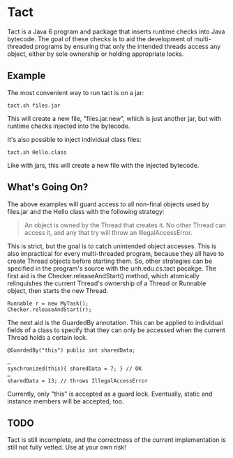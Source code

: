 Tact
====

Tact is a Java 6 program and package that inserts runtime
checks into Java bytecode. The goal of these checks is to aid
the development of multi-threaded programs by ensuring
that only the intended threads access any object, either by
sole ownership or holding appropriate locks.

Example
-------

The most convenient way to run tact is on a jar:

	tact.sh files.jar

This will create a new file, "files.jar.new", which is just another jar,
but with runtime checks injected into the bytecode.

It's also possible to inject individual class files:

	tact.sh Hello.class

Like with jars, this will create a new file with the injected bytecode.

What's Going On?
----------------

The above examples will guard access to all non-final objects
used by files.jar and the Hello class with the following strategy:

> An object is owned by the Thread that creates it. No other
> Thread can access it, and any that try will throw an
> IllegalAccessError.

This is strict, but the goal is to catch unintended object accesses.
This is also impractical for every multi-threaded program, because they all
have to create Thread objects before starting them. So,
other strategies can be specified in the program's source with
the unh.edu.cs.tact pacakge. The first aid is the Checker.releaseAndStart()
method, which atomically relinquishes the current Thread's ownership of
a Thread or Runnable object, then starts the new Thread.

	Runnable r = new MyTask();
	Checker.releaseAndStart(r);

The next aid is the GuardedBy annotation. This can be applied to individual
fields of a class to specify that they can only be accessed when the current
Thread holds a certain lock.

	@GuardedBy("this") public int sharedData;

	…
	synchronized(this){ sharedData = 7; } // OK
	…
	sharedData = 13; // throws IllegalAccessError

Currently, only "this" is accepted as a guard lock. Eventually,
static and instance members will be accepted, too.

TODO
----

Tact is still incomplete, and the correctness of the current
implementation is still not fully vetted. Use at your own risk!
